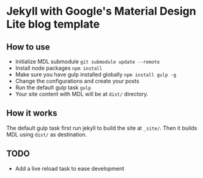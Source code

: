 # Jekyll with Google's Material Design Lite blog template

## How to use

- Initialize MDL submodule `git submodule update --remote`
- Install node packages `npm install`
- Make sure you have gulp installed globally `npm install gulp -g`
- Change the configurations and create your posts
- Run the default gulp task `gulp`
- Your site content with MDL will be at `dist/` directory.

## How it works

The default gulp task first run jekyll to build the site at `_site/`.
Then it builds MDL using `dist/` as destination.

## TODO

- Add a live reload task to ease development
